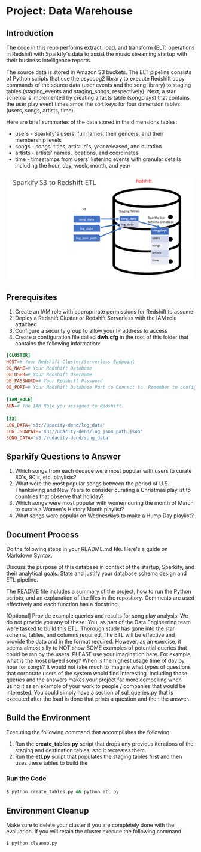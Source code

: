# Project: Data Warehouse

## Introduction
The code in this repo performs extract, load, and transform (ELT) operations in Redshift with Sparkify's data to assist the music streaming startup with their business intelligence reports.

The source data is stored in Amazon S3 buckets. The ELT pipeline consists of Python scripts that use the psycopg2 library to execute Redshift copy commands of the source data (user events and the song library) to staging tables (staging_events and staging_songs, respectively). Next, a star schema is implemented by creating a facts table (songplays) that contains the user play event timestamps the sort keys for four dimension tables (users, songs, artists, time).

Here are brief summaries of the data stored in the dimensions tables:
* users - Sparkify's users' full names, their genders, and their membership levels
* songs - songs' titles, artist id's, year released, and duration
* artists - artists' names, locations, and coordinates
* time - timestamps from users' listening  events with granular details including the hour, day, week, month, and year  

![Sparkify ETL Diagram shows source in Amazon S3, staging tables that need to be created and the star schema tables that will be generated for reports](img/project2-sparkify-s3-to-redshift-etl.png)

## Prerequisites
1. Create an IAM role with approprirate permissions for Redshift to assume
1. Deploy a Redshift Cluster or Redshift Serverless with the IAM role attached
1. Configure a security group to allow your IP address to access
1. Create a configuration file called **dwh.cfg** in the root of this folder that contains the following information:
```conf
[CLUSTER]
HOST=# Your Redshift Cluster/Serverless Endpoint
DB_NAME=# Your Redshift Database
DB_USER=# Your Redshift Username
DB_PASSWORD=# Your Redshift Password
DB_PORT=# Your Redshift Database Port to Connect to. Remember to configure your security group!

[IAM_ROLE]
ARN=# The IAM Role you assigned to Redshift.

[S3]
LOG_DATA='s3://udacity-dend/log_data'
LOG_JSONPATH='s3://udacity-dend/log_json_path.json'
SONG_DATA='s3://udacity-dend/song_data'
```

## Sparkify Questions to Answer
1. Which songs from each decade were most popular with users to curate 80's, 90's, etc. playlists?
1. What were the most popular songs between the period of U.S. Thanksiving and New Years to consider curating a Christmas playlist to countries that observe that holiday?
1. Which songs were most popular with women during the month of March to curate a Women's History Month playlist?
1. What songs were popular on Wednesdays to make a Hump Day playlist?

## Document Process
Do the following steps in your README.md file. Here's a guide on Markdown Syntax.

Discuss the purpose of this database in context of the startup, Sparkify, and their analytical goals.
State and justify your database schema design and ETL pipeline.

The README file includes a summary of the project, how to run the Python scripts, and an explanation of the files in the repository. Comments are used effectively and each function has a docstring.

[Optional] Provide example queries and results for song play analysis. We do not provide you any of these. You, as part of the Data Engineering team were tasked to build this ETL. Thorough study has gone into the star schema, tables, and columns required. The ETL will be effective and provide the data and in the format required. However, as an exercise, it seems almost silly to NOT show SOME examples of potential queries that could be ran by the users. PLEASE use your imagination here. For example, what is the most played song? When is the highest usage time of day by hour for songs? It would not take much to imagine what types of questions that corporate users of the system would find interesting. Including those queries and the answers makes your project far more compelling when using it as an example of your work to people / companies that would be interested. You could simply have a section of sql_queries.py that is executed after the load is done that prints a question and then the answer.


## Build the Environment

Executing the following command that accomplishes the following:
1. Run the **create_tables.py** script that drops any previous iterations of the staging and destination tables, and it recreates them.
1. Run the **etl.py** script that populates the staging tables first and then uses these tables to build the 
### Run the Code

```bash
$ python create_tables.py && python etl.py
```

## Environment Cleanup

Make sure to delete your cluster if you are completely done with the evaluation. If you will retain the cluster execute the following command

```bash
$ python cleanup.py
```